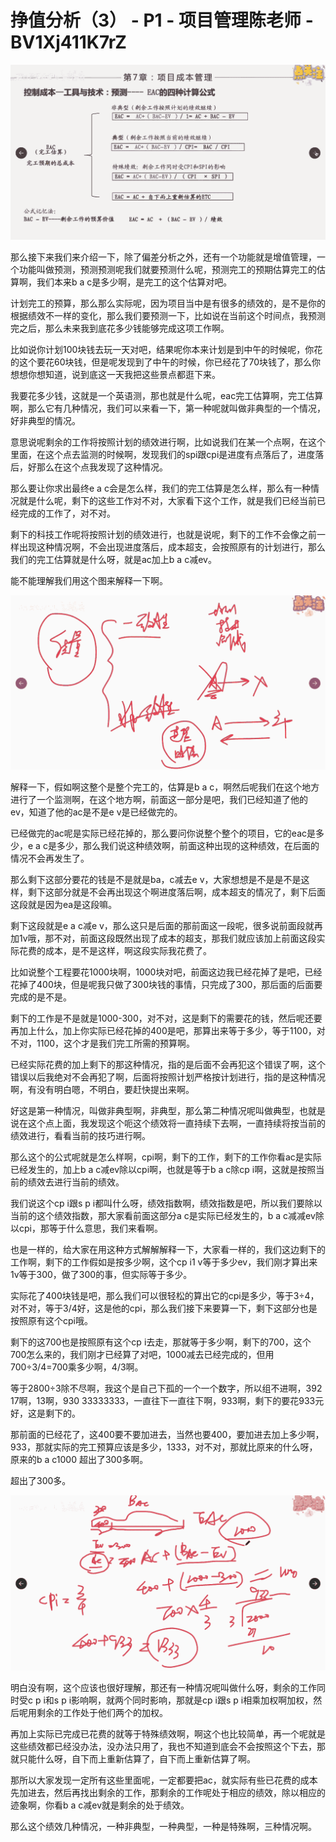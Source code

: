 # 挣值分析（3） - P1 - 项目管理陈老师 - BV1Xj411K7rZ

![](img/d0f7d60046947e004c3c506ff33c8de7_0.png)

那么接下来我们来介绍一下，除了偏差分析之外，还有一个功能就是增值管理，一个功能叫做预测，预测预测呢我们就要预测什么呢，预测完工的预期估算完工的估算啊，我们本来b a c是多少啊，是完工的这个估算对吧。

计划完工的预算，那么那么实际呢，因为项目当中是有很多的绩效的，是不是你的根据绩效不一样的变化，那么我们要预测一下，比如说在当前这个时间点，我预测完之后，那么未来我到底花多少钱能够完成这项工作啊。

比如说你计划100块钱去玩一天对吧，结果呢你本来计划是到中午的时候呢，你花的这个要花60块钱，但是呢发现到了中午的时候，你已经花了70块钱了，那么你想想你想知道，说到底这一天我把这些景点都逛下来。

我要花多少钱，这就是一个英语测，那也就是什么呢，eac完工估算啊，完工估算啊，那么它有几种情况，我们可以来看一下，第一种呢就叫做非典型的一个情况，好非典型的情况。

意思说呢剩余的工作将按照计划的绩效进行啊，比如说我们在某一个点啊，在这个里面，在这个点去监测的时候啊，发现我们的spi跟cpi是进度有点落后了，进度落后，好那么在这个点我发现了这种情况。

那么要让你求出最终e a c会是怎么样，我们的完工估算是怎么样，那么有一种情况就是什么呢，剩下的这些工作对不对，大家看下这个工作，就是我们已经当前已经完成的工作了，对不对。

剩下的科技工作呢将按照计划的绩效进行，也就是说呢，剩下的工作不会像之前一样出现这种情况啊，不会出现进度落后，成本超支，会按照原有的计划进行，那么我们的完工估算就是什么呀，就是ac加上b a c减ev。

能不能理解我们用这个图来解释一下啊。

![](img/d0f7d60046947e004c3c506ff33c8de7_2.png)

解释一下，假如啊这整个是整个完工的，估算是b a c，啊然后呢我们在这个地方进行了一个监测啊，在这个地方啊，前面这一部分是吧，我们已经知道了他的ev，知道了他的ac是不是e v是已经做完的。

已经做完的ac呢是实际已经花掉的，那么要问你说整个整个的项目，它的eac是多少，e a c是多少，那么我们说这种绩效啊，前面这种出现的这种绩效，在后面的情况不会再发生了。

那么剩下这部分要花的钱是不是就是ba，c减去e v，大家想想是不是是不是这样，剩下这部分就是不会再出现这个啊进度落后啊，成本超支的情况了，剩下后面这段就是因为ea是这段嘛。

剩下这段就是e a c减e v，那么这只是后面的那前面这一段呢，很多说前面段就再加1v哦，那不对，前面这段既然出现了成本的超支，那我们就应该加上前面这段实际花费的成本，是不是这样，啊这段实际我花费了。

比如说整个工程要花1000块啊，1000块对吧，前面这边我已经花掉了是吧，已经花掉了400块，但是呢我只做了300块钱的事情，只完成了300，那后面的后面要完成的是不是。

剩下的工作是不是就是1000-300，对不对，这是剩下的需要花的钱，然后呢还要再加上什么，加上你实际已经花掉的400是吧，那算出来等于多少，等于1100，对不对，1100，这个才是我们完工所需的预算啊。

已经实际花费的加上剩下的那这种情况，指的是后面不会再犯这个错误了啊，这个错误以后我绝对不会再犯了啊，后面将按照计划严格按计划进行，指的是这种情况啊，有没有明白嗯，不明白，要赶快提出来啊。

好这是第一种情况，叫做非典型啊，非典型，那么第二种情况呢叫做典型，也就是说在这个点上面，我发现这个呃这个绩效将一直持续下去啊，一直持续将按当前的绩效进行，看看当前的技巧进行啊。

那么这个的公式呢就是怎么样啊，cpi啊，剩下的工作，剩下的工作你看ac是实际已经发生的，加上b a c减ev除以cpi啊，也就是等于b a c除cp i啊，这就是按照当前的绩效去进行当前的绩效。

我们说这个cp i跟s p i都叫什么呀，绩效指数啊，绩效指数是吧，所以我们要除以当前的这个绩效指数，那大家看前面这部分a c是实际已经发生的，b a c减减ev除以cpi，那等于什么意思，我们来看啊。

也是一样的，给大家在用这种方式解解解释一下，大家看一样的，我们这边剩下的工作啊，剩下的工作假如是按多少啊，这个cp i1 v等于多少ev，我们刚才算出来1v等于300，做了300的事，但实际等于多少。

实际花了400块钱是吧，那么我们可以很轻松的算出它的cpi是多少，等于3÷4，对不对，等于3/4好，这是他的cpi，那么我们接下来要算一下，剩下这部分也是按照原有这个cpi哦。

剩下的这700也是按照原有这个cp i去走，那就等于多少啊，剩下的700，这个700怎么来的，我们刚才已经算了对吧，1000减去已经完成的，但用700÷3/4=700乘多少啊，4/3啊。

等于2800÷3除不尽啊，我这个是自己下孤的一个一个数字，所以组不进啊，392 17啊，13啊，930 33333333，一直往下一直往下啊，933啊，剩下的要花933元好，这是剩下的。

那前面的已经花了，这400要不要加进去，当然也要400，要加进去加上多少啊，933，那就实际的完工预算应该是多少，1333，对不对，那就比原来的什么呀，原来的b a c1000 超出了300多啊。

超出了300多。

![](img/d0f7d60046947e004c3c506ff33c8de7_4.png)

明白没有啊，这个应该也很好理解，那还有一种情况呢叫做什么呀，剩余的工作同时受c p i和s p i影响啊，就两个同时影响，那就是cp i跟s p i相乘加权啊加权，然后呢用剩余的工作处于他们两个的加权。

再加上实际已完成已花费的就等于特殊绩效啊，啊这个也比较简单，再一个呢就是这些绩效都已经没办法，没办法只用了，我也不知道到底会不会按照这个下去，那就只能什么呀，自下而上重新估算了，自下而上重新估算了啊。

那所以大家发现一定所有这些里面呢，一定都要把ac，就实际有些已花费的成本先加进去，然后再找出剩余的工作，那剩余的工作呢处于相应的绩效，除以相应的迹象啊，你看b a c减ev就是剩余的处于绩效。

那么这个绩效几种情况，一种非典型，一种典型，一种是特殊啊，三种情况啊。